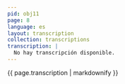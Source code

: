 ```yaml
---
pid: obj11
page: 8
language: es
layout: transcription
collection: transcriptions
transcription: |
  No hay transcripción disponible.
---
```


{{ page.transcription | markdownify }}
